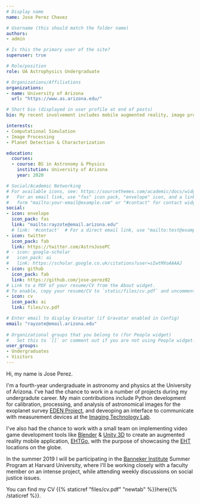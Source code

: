 ```yaml
---
# Display name
name: Jose Perez Chavez

# Username (this should match the folder name)
authors:
- admin

# Is this the primary user of the site?
superuser: true

# Role/position
role: UA Astrophysics Undergraduate

# Organizations/Affiliations
organizations:
- name: University of Arizona
  url: "https://www.as.arizona.edu/"

# Short bio (displayed in user profile at end of posts)
bio: My recent involvement includes mobile augmented reality, image processing, and observational astronomy.

interests:
- Computational Simulation
- Image Processing
- Planet Detection & Characterization

education:
  courses:
  - course: BS in Astronomy & Physics
    institution: University of Arizona
    year: 2020

# Social/Academic Networking
# For available icons, see: https://sourcethemes.com/academic/docs/widgets/#icons
#   For an email link, use "fas" icon pack, "envelope" icon, and a link in the
#   form "mailto:your-email@example.com" or "#contact" for contact widget.
social:
- icon: envelope
  icon_pack: fas
  link: "mailto:rayzote@email.arizona.edu"
  # link: '#contact'  # For a direct email link, use "mailto:test@example.org".
- icon: twitter
  icon_pack: fab
  link: https://twitter.com/AstroJosePC
# - icon: google-scholar
#   icon_pack: ai
#   link: https://scholar.google.co.uk/citations?user=sIwtMXoAAAAJ
- icon: github
  icon_pack: fab
  link: https://github.com/jose-perez02
# Link to a PDF of your resume/CV from the About widget.
# To enable, copy your resume/CV to `static/files/cv.pdf` and uncomment the lines below.  
- icon: cv
  icon_pack: ai
  link: files/cv.pdf

# Enter email to display Gravatar (if Gravatar enabled in Config)
email: "rayzote@email.arizona.edu"
  
# Organizational groups that you belong to (for People widget)
#   Set this to `[]` or comment out if you are not using People widget.  
user_groups:
- Undergraduates
- Visitors
---
```


Hi, my name is Jose Perez.

I'm a fourth-year undergraduate in astronomy and physics at the University of Arizona. I've had the chance to work in a number of projects during my undergradute career. My main contributions include Python development for calibration, processing, and analysis of astronomical images for the exoplanet survey [EDEN Project](http://project-eden.space/), and deveoping an interface to communicate with measurement devices at the [Imaging Technology Lab](http://www.itl.arizona.edu/doku.php).

I've also had the chance to work with a small team on implementing video game development tools like [Blender](https://www.blender.org/) & [Unity 3D](https://unity.com/) to create an augmented reality mobile application, [EHTGo](https://play.google.com/store/apps/details?id=org.astroxr.ehtgo), with the purpose of showcasing the [EHT](https://eventhorizontelescope.org/) locations on the globe.

In the summer 2019 I will be participating in the [Banneker Institute](https://bannekerinstitute.fas.harvard.edu) Summer Program at Harvard University, where I'll be working closely with a faculty member on an intense project, while attending weekly discussions on social justice issues.

You can find my CV {{% staticref "files/cv.pdf" "newtab" %}}here{{% /staticref %}}.